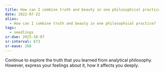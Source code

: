 ```yaml
---
title: How can I combine truth and beauty in one philosophical practice?
date: 2022-07-22
alias:
  - How can I combine truth and beauty in one philosophical practice?
tags:
  - seedlings
sr-due: 2025-10-07
sr-interval: 673
sr-ease: 268
---
```

Continue to explore the truth that you learned from analytical philosophy. However, express your feelings about it, how it affects you deeply.
